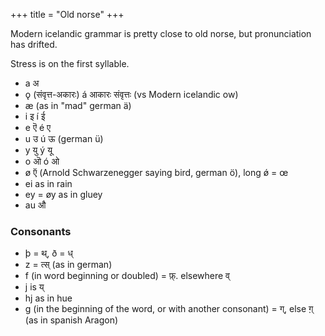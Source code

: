 +++
title = "Old norse"
+++

Modern icelandic grammar is pretty close to old norse, but pronunciation has drifted.

Stress is on the first syllable.

- a अ
- ǫ (संवृत्त-अकारः)  á आकारः संवृत्तः (vs Modern icelandic ow)
- æ (as in "mad" german ä)
- i इ í ई 
- e ऎ é ए
- u उ ú ऊ (german ü)
- y यु ý यू
- o ऒ ó ओ 
- ø ऍ (Arnold Schwarzenegger saying bird, german ö), long ǿ = œ
- ei as in rain
- ey = øy as in gluey
- au औ

### Consonants
- þ = थ्, ð = ध्
- z = त्स् (as in german)
- f (in word beginning or doubled) = फ़्. elsewhere व्
- j is य्
- hj as in hue
- g (in the beginning of the word, or with another consonant) = ग्, else ग़् (as in spanish Aragon)

